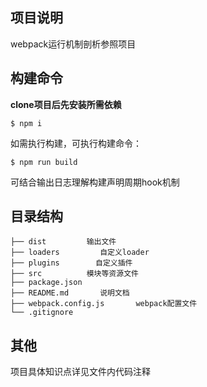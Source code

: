 ## 项目说明

webpack运行机制剖析参照项目

## 构建命令

**clone项目后先安装所需依赖**

```
$ npm i
```

如需执行构建，可执行构建命令：

```
$ npm run build
```

可结合输出日志理解构建声明周期hook机制

## 目录结构

```
├── dist         输出文件
├── loaders         自定义loader
├── plugins        自定义插件
├── src          模块等资源文件
├── package.json
├── README.md       说明文档
├── webpack.config.js       webpack配置文件
└── .gitignore
```

## 其他

项目具体知识点详见文件内代码注释
